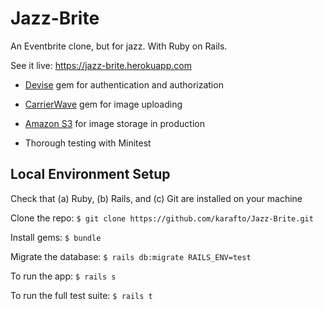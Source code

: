 # Jazz-Brite

An Eventbrite clone, but for jazz. With Ruby on Rails.

See it live: https://jazz-brite.herokuapp.com

* [Devise](https://github.com/plataformatec/devise) gem for authentication and authorization

* [CarrierWave](https://github.com/carrierwaveuploader/carrierwave) gem for image uploading

* [Amazon S3](https://aws.amazon.com/s3/) for image storage in production

* Thorough testing with Minitest

## Local Environment Setup

Check that (a) Ruby, (b) Rails, and (c) Git are installed on your machine

Clone the repo: `$ git clone https://github.com/karafto/Jazz-Brite.git`

Install gems: `$ bundle`

Migrate the database: `$ rails db:migrate RAILS_ENV=test`

To run the app: `$ rails s`

To run the full test suite: `$ rails t`
